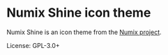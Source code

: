 Numix Shine icon theme
======================

Numix Shine is an icon theme from the [Numix project](http://numixproject.org).

License: GPL-3.0+

